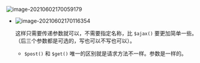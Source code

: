 ![image-20210602170059179](C:\Users\雨初\AppData\Roaming\Typora\typora-user-images\image-20210602170059179.png)

+ ![image-20210602170116354](C:\Users\雨初\AppData\Roaming\Typora\typora-user-images\image-20210602170116354.png)

  这样只需要传递参数就可以，不需要指定名称，比 `$ajax()` 要更加简单一些。（后三个参数都是可选的，写也可以不写也可以）。

  + `$post()` 和 `$get()` 唯一的区别就是请求方法不一样。参数是一样的。